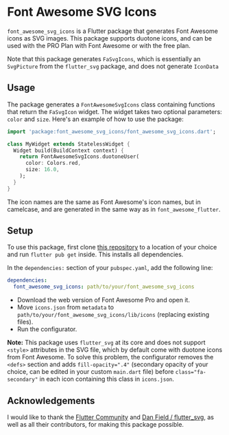 # Font Awesome SVG Icons

`font_awesome_svg_icons` is a Flutter package that generates Font Awesome icons as SVG images. This package supports duotone icons, and can be used with the PRO Plan with Font Awesome or with the free plan.

Note that this package generates `FaSvgIcons`, which is essentially an `SvgPicture` from the `flutter_svg` package, and does not generate `IconData`

## Usage

The package generates a `FontAwesomeSvgIcons` class containing functions that return the `FaSvgIcon` widget. The widget takes two optional parameters: `color` and `size`. Here's an example of how to use the package:

```dart
import 'package:font_awesome_svg_icons/font_awesome_svg_icons.dart';

class MyWidget extends StatelessWidget {
  Widget build(BuildContext context) {
    return FontAwesomeSvgIcons.duotoneUser(
      color: Colors.red,
      size: 16.0,
    );
  }
}
```

The icon names are the same as Font Awesome's icon names, but in camelcase, and are generated in the same way as in `font_awesome_flutter`.

## Setup

To use this package, first clone [this repository](https://github.com/wiigolas/font_awesome_svg_icons) to a location of your choice and run `flutter pub get` inside. This installs all dependencies.

In the `dependencies:` section of your `pubspec.yaml`, add the following line:

```yaml
dependencies:
  font_awesome_svg_icons: path/to/your/font_awesome_svg_icons
```

* Download the web version of Font Awesome Pro and open it.
* Move `icons.json` from `metadata` to `path/to/your/font_awesome_svg_icons/lib/icons` (replacing existing files).
* Run the configurator.

**Note:** This package uses `flutter_svg` at its core and does not support `<style>` attributes in the SVG file, which by default come with duotone icons from Font Awesome. To solve this problem, the configurator removes the `<defs>` section and adds `fill-opacity=".4"` (secondary opacity of your choice, can be edited in your custom `main.dart` file) before `class="fa-secondary"` in each icon containing this class in `icons.json`.

## Acknowledgements

I would like to thank the [Flutter Community](https://github.com/fluttercommunity) and [Dan Field / flutter_svg](https://github.com/dnfield), as well as all their contributors, for making this package possible.